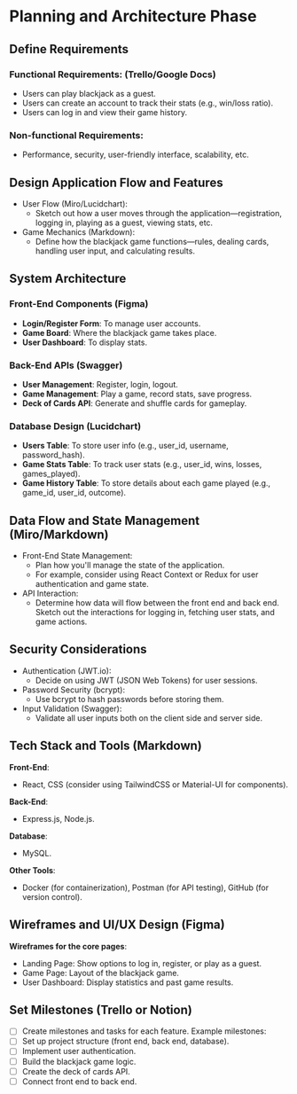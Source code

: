 # Planning and Architecture Phase
## Define Requirements

### Functional Requirements: (Trello/Google Docs)
- Users can play blackjack as a guest.
- Users can create an account to track their stats (e.g., win/loss ratio).
- Users can log in and view their game history.
### Non-functional Requirements: 
- Performance, security, user-friendly interface, scalability, etc.

## Design Application Flow and Features 

- User Flow (Miro/Lucidchart): 
  - Sketch out how a user moves through the application—registration, logging in, playing as a guest, viewing stats, etc.
- Game Mechanics (Markdown): 
  - Define how the blackjack game functions—rules, dealing cards, handling user input, and calculating results.


## System Architecture
### Front-End Components (Figma)
- **Login/Register Form**: To manage user accounts.
- **Game Board**: Where the blackjack game takes place.
- **User Dashboard**: To display stats.

### Back-End APIs (Swagger)
- **User Management**: Register, login, logout.
- **Game Management**: Play a game, record stats, save progress.
- **Deck of Cards API**: Generate and shuffle cards for gameplay.

### Database Design (Lucidchart)
- **Users Table**: To store user info (e.g., user_id, username, password_hash).
- **Game Stats Table**: To track user stats (e.g., user_id, wins, losses, games_played).
- **Game History Table**: To store details about each game played (e.g., game_id, user_id, outcome).

## Data Flow and State Management (Miro/Markdown)

- Front-End State Management: 
  - Plan how you'll manage the state of the application. 
  - For example, consider using React Context or Redux for user authentication and game state.
- API Interaction: 
  - Determine how data will flow between the front end and back end. Sketch out the interactions for logging in, fetching user stats, and game actions.

## Security Considerations 

- Authentication (JWT.io): 
  - Decide on using JWT (JSON Web Tokens) for user sessions.
- Password Security (bcrypt): 
  - Use bcrypt to hash passwords before storing them.
- Input Validation (Swagger): 
  - Validate all user inputs both on the client side and server side.

## Tech Stack and Tools (Markdown)

**Front-End**: 
- React, CSS (consider using TailwindCSS or Material-UI for components).

**Back-End**: 
- Express.js, Node.js.

**Database**: 
- MySQL.

**Other Tools**: 
- Docker (for containerization), Postman (for API testing), GitHub (for version control).

## Wireframes and UI/UX Design (Figma)

**Wireframes for the core pages**:
- Landing Page: Show options to log in, register, or play as a guest.
- Game Page: Layout of the blackjack game.
- User Dashboard: Display statistics and past game results.

## Set Milestones (Trello or Notion)

- [ ] Create milestones and tasks for each feature. Example milestones:
- [ ] Set up project structure (front end, back end, database).
- [ ] Implement user authentication.
- [ ] Build the blackjack game logic.
- [ ] Create the deck of cards API.
- [ ] Connect front end to back end.